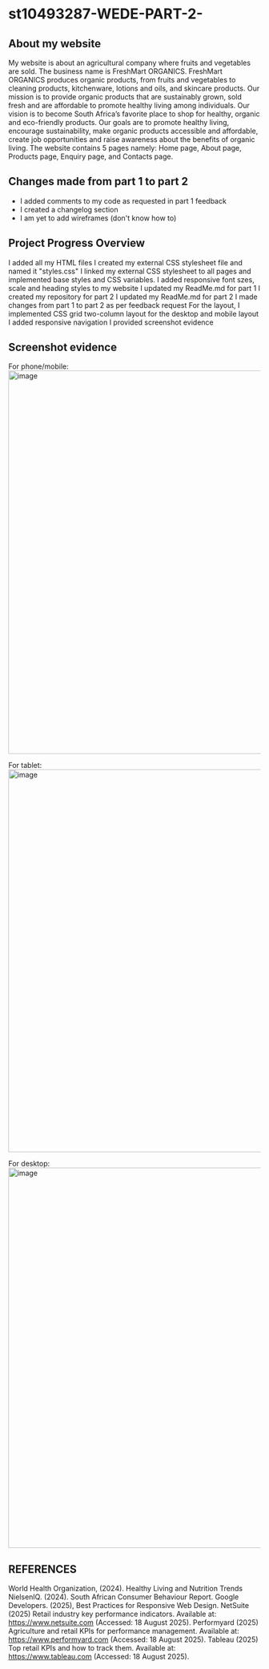 # st10493287-WEDE-PART-2-

## About my website

My website is about an agricultural company where fruits and vegetables are sold. The business name is FreshMart ORGANICS. FreshMart ORGANICS produces organic products, from fruits and vegetables to cleaning products, kitchenware, lotions and oils, and skincare products. Our mission is to provide organic products that are sustainably grown, sold fresh and are affordable to promote healthy living among individuals. Our vision is to become South Africa’s favorite place to shop for healthy, organic and eco-friendly products. Our goals are to promote healthy living, encourage sustainability, make organic products accessible and affordable, create job opportunities and raise awareness about the benefits of organic living. The website contains 5 pages namely: Home page, About page, Products page, Enquiry page, and Contacts page. 


## Changes made from part 1 to part 2
- I added comments to my code as requested in part 1 feedback
- I created a changelog section
- I am yet to add wireframes (don't know how to)

  
## Project Progress Overview
 I added all my HTML files 
 I created my external CSS stylesheet file and named it "styles.css"
 I linked my external CSS stylesheet to all pages and implemented base styles and CSS variables. 
 I added responsive font szes, scale and heading styles to my website
 I updated my ReadMe.md for part 1
 I created my repository for part 2
 I updated my ReadMe.md for part 2
 I made changes from part 1 to part 2 as per feedback request 
 For the layout, I implemented CSS grid two-column layout for the desktop and mobile layout I added responsive navigation I provided screenshot evidence


  ## Screenshot evidence
  
  For phone/mobile:
  <img width="1028" height="765" alt="image" src="https://github.com/user-attachments/assets/2bd56595-2a78-4025-a724-c662f623d853" />

  For tablet:
  <img width="1036" height="764" alt="image" src="https://github.com/user-attachments/assets/9fa6b966-c06a-48bd-baa5-8d24937b28f2" />
 
  For desktop:
  <img width="1593" height="759" alt="image" src="https://github.com/user-attachments/assets/91daaf0e-02d3-4df7-8681-739eb544c9e1" />




## REFERENCES 
World Health Organization, (2024). Healthy Living and Nutrition Trends
NielsenIQ. (2024). South African Consumer Behaviour Report. 
Google Developers. (2025), Best Practices for Responsive Web Design. 
NetSuite (2025) Retail industry key performance indicators. Available at: https://www.netsuite.com (Accessed: 18 August 2025).
Performyard (2025) Agriculture and retail KPIs for performance management. Available at: https://www.performyard.com (Accessed: 18 August 2025).
Tableau (2025) Top retail KPIs and how to track them. Available at: https://www.tableau.com (Accessed: 18 August 2025).
